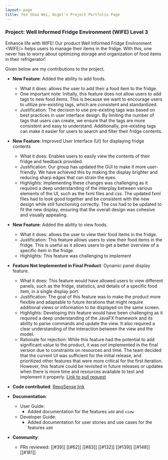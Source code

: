 ```yaml
---
layout: page
title: Teo Shao Wei, Nigel's Project Portfolio Page
---
```


### Project: Well Informed Fridge Environment (WIFE) Level 3
Enhance life with WIFE! Our product Well Informed Fridge Environment &lt;WIFE/&gt; helps users to manage their 
items in the fridge. With this, one never has to worry about optimizing storage and organization of food items in their 
refrigerator!

Given below are my contributions to the project.

* **New Feature**: Added the ability to add foods.
    * What it does: allows the user to add their a food item to the fridge. 
    * One important note: Initially, this feature does not allow users to add tags to new food items. This is because we want to encourage users to utilize pre-existing tags, which are consistent and standardized.
    * Justification: The decision to use pre-existing tags was based on best practices in user interface design. By limiting the number of tags that users can create, we ensure that the tags are more consistent and easy to understand. Additionally, pre-existing tags can make it easier for users to search and filter their fridge contents.

* **New Feature**: Improved User Interface (UI) for displaying fridge contents
    * What it does:  Enables users to easily view the contents of their fridge and feedback provided.
    * Justification: Our group has updated the GUI to make it more user-friendly. We have achieved this by making the display brighter and reducing sharp edges that can strain the eyes.
    * Highlights: Implementing these changes was challenging as it required a deep understanding of the interplay between various elements of the UI, such as the fxml files and css. The updated fxml files had to look good together and be consistent with the new design while still functioning correctly. The css had to be updated to fit the new display, ensuring that the overall design was cohesive and visually appealing.

* **New Feature**: Added the ability to view foods.
    * What it does: allows the user to view their food items in the fridge.
    * Justification: This feature allows users to view their food items in the fridge. This is useful as it allows users to get a better overview of a specific item in the fridge.
    * Highlights: This feature was challenging to implement

* **Feature Not Implemented in Final Product**: Dynamic panel display feature.
    * What it does: This feature would have allowed users to view different panels, such as the fridge, statistics, and details of a specific food item, in a single display port.
    * Justification: The goal of this feature was to make the product more flexible and adaptable to future iterations that might require additional views or information to be displayed on the same screen.
    * Highlights: Developing this feature would have been challenging as it required a deep understanding of the JavaFX framework and its ability to parse commands and update the view. It also required a clear understanding of the interaction between the view and the model.
    * Rationale for rejection: While this feature had the potential to add significant value to the product, it was not implemented in the final version due to constraints on resources and time. The team decided that the current UI was sufficient for the initial release, and prioritized other features that were more critical for the first iteration. However, this feature could be revisited in future releases or updates when there is more time and resources available to test and implement it properly. [Link to pull request](https://github.com/AY2223S2-CS2103T-T11-1/tp/pull/190)
    

* **Code contributed**: [RepoSense link](https://nus-cs2103-ay2223s2.github.io/tp-dashboard/?search=nigelteosw&breakdown=true&sort=groupTitle&sortWithin=title&since=2023-02-17&timeframe=commit&mergegroup=&groupSelect=groupByRepos&checkedFileTypes=docs~functional-code~test-code~other&tabOpen=true&tabType=authorship&tabAuthor=nigelteosw&tabRepo=AY2223S2-CS2103T-T11-1%2Ftp%5Bmaster%5D&authorshipIsMergeGroup=false&authorshipFileTypes=docs~functional-code~test-code~other&authorshipIsBinaryFileTypeChecked=false&authorshipIsIgnoredFilesChecked=false)


* **Documentation**:
    * User Guide:
        * Added documentation for the features `add` and `view` 
    * Developer Guide:
        * Added documentation for user stories and use cases for the features `add`

* **Community**:
    * PRs reviewed: [[#39]] [[#62]] [[#83]] [[#132]] [[#139]] [[#148]] [[#181]]


